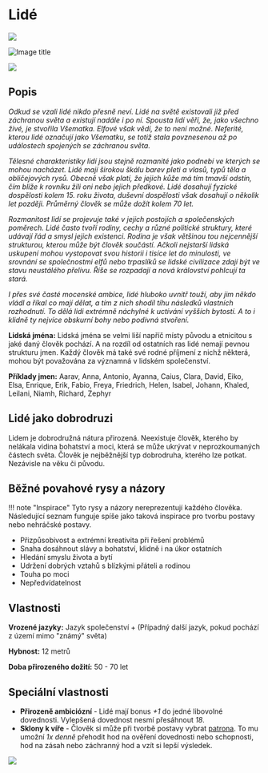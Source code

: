 # Lidé

<img src="/assets/sep_line.png"/>

![Image title](/assets/OW/races/Human.png)

<img src="/assets/sep_line.png"/>

## Popis

*Odkud se vzali lidé nikdo přesně neví. Lidé na světě existovali již před záchranou světa a existují nadále i po ní. Spousta lidí věří, že, jako všechno živé, je stvořila Všematka. Elfové však vědí, že to není možné. Neferité, kterou lidé označují jako Všematku, se totiž stala povznesenou až po událostech spojených se záchranou světa.*

*Tělesné charakteristiky lidí jsou stejně rozmanité jako podnebí ve kterých se mohou nacházet. Lidé mají širokou škálu barev pleti a vlasů, typů těla a obličejových rysů. Obecně však platí, že jejich kůže má tím tmavší odstín, čím blíže k rovníku žili oni nebo jejich předkové. Lidé dosahují fyzické dospělosti kolem 15. roku života, duševní dospělosti však dosahují o několik let později. Průměrný člověk se může dožít kolem 70 let.*

*Rozmanitost lidí se projevuje také v jejich postojích a společenských poměrech. Lidé často tvoří rodiny, cechy a různé politické struktury, které udávají řád a smysl jejich existenci. Rodina je však většinou tou nejcennější strukturou, kterou může být člověk součástí. Ačkoli nejstarší lidská uskupení mohou vystopovat svou historii i tisíce let do minulosti, ve srovnání se společnostmi elfů nebo trpaslíků se lidské civilizace zdají být ve stavu neustálého přelivu. Říše se rozpadají a nová království pohlcují ta stará.*

*I přes své časté mocenské ambice, lidé hluboko uvnitř touží, aby jim někdo vládl a říkal co mají dělat, a tím z nich shodil tíhu následků vlastních rozhodnutí. To dělá lidi extrémně náchylné k uctívání vyšších bytostí. A to i klidně ty nejvíce obskurní bohy nebo podivná stvoření.*

**Lidská jména:** Lidská jména se velmi liší napříč místy původu a etnicitou s jaké daný člověk pochází. A na rozdíl od ostatních ras lidé nemají pevnou strukturu jmen. Každý člověk má také své rodné příjmení z nichž některá, mohou být považována za významná v lidském společenství.

**Příklady jmen:** Aarav, Anna, Antonio, Ayanna, Caius, Clara, David, Eiko, Elsa, Enrique, Erik, Fabio, Freya, Friedrich, Helen, Isabel, Johann, Khaled, Leilani, Niamh, Richard, Zephyr

## Lidé jako dobrodruzi

Lidem je dobrodružná nátura přirozená. Neexistuje člověk, kterého by nelákala vidina bohatství a moci, která se může ukrývat v neprozkoumaných částech světa. Člověk je nejběžnější typ dobrodruha, kterého lze potkat. Nezávisle na věku či původu.

## Běžné povahové rysy a názory

!!! note "Inspirace"
    Tyto rysy a názory nereprezentují každého člověka. Následující seznam funguje spíše jako taková inspirace pro tvorbu postavy nebo nehráčské postavy. 

- Přizpůsobivost a extrémní kreativita při řešení problémů
- Snaha dosáhnout slávy a bohatství, klidně i na úkor ostatních
- Hledání smyslu života a bytí
- Udržení dobrých vztahů s blízkými přáteli a rodinou
- Touha po moci
- Nepředvídatelnost

## Vlastnosti

**Vrozené jazyky:** Jazyk společenství + (Případný další jazyk, pokud pochází z území mimo "známý" světa)

**Hybnost:** 12 metrů

**Doba přirozeného dožití:** 50 - 70 let

## Speciální vlastnosti

- **Přirozeně ambiciózní** - Lidé mají bonus *+1* do jedné libovolné dovednosti. Vylepšená dovednost nesmí přesáhnout *18*.
- **Sklony k víře** - Člověk si může při tvorbě postavy vybrat [patrona](/Zasazení%20%28Žánry%29/Starý%20svět%20%28Fantasy%29/gods/#povzneseni). To mu umožní *1x denně* přehodit hod na ověření dovednosti nebo schopnosti, hod na zásah nebo záchranný hod a vzít si lepší výsledek.

<img src="/assets/sep_line.png"/>
